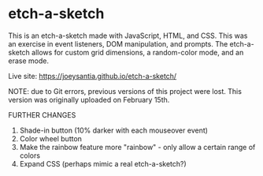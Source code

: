 # etch-a-sketch

This is an etch-a-sketch made with JavaScript, HTML, and CSS. This was an exercise in event listeners, DOM manipulation, and prompts. The etch-a-sketch allows for custom grid dimensions, a random-color mode, and an erase mode.

Live site: https://joeysantia.github.io/etch-a-sketch/

NOTE: due to Git errors, previous versions of this project were lost. This version was originally uploaded on February 15th.

FURTHER CHANGES
1. Shade-in button (10% darker with each mouseover event)
2. Color wheel button
3. Make the rainbow feature more "rainbow" - only allow a certain range of colors
4. Expand CSS (perhaps mimic a real etch-a-sketch?)
